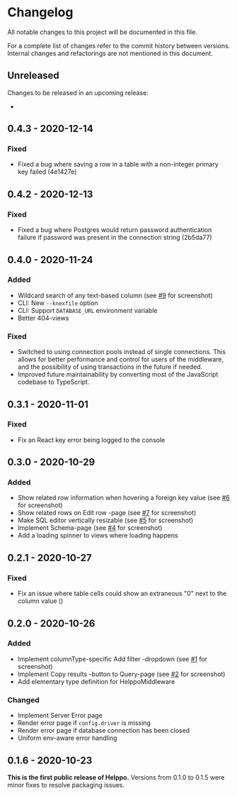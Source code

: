 # Changelog

All notable changes to this project will be documented in this file.

For a complete list of changes refer to the commit history between versions. Internal changes and refactorings are not mentioned in this document.

## Unreleased

Changes to be released in an upcoming release:

-

## 0.4.3 - 2020-12-14

### Fixed

- Fixed a bug where saving a row in a table with a non-integer primary key failed (4e1427e)

## 0.4.2 - 2020-12-13

### Fixed

- Fixed a bug where Postgres would return password authentication failure if password was present in the connection string (2b5da77)

## 0.4.0 - 2020-11-24

### Added

- Wildcard search of any text-based column (see [#9](https://github.com/codeclown/helppo/issues/9) for screenshot)
- CLI: New `--knexfile` option
- CLI: Support `DATABASE_URL` environment variable
- Better 404-views

### Fixed

- Switched to using connection pools instead of single connections. This allows for better performance and control for users of the middleware, and the possibility of using transactions in the future if needed.
- Improved future maintainability by converting most of the JavaScript codebase to TypeScript.

## 0.3.1 - 2020-11-01

### Fixed

- Fix an React key error being logged to the console

## 0.3.0 - 2020-10-29

### Added

- Show related row information when hovering a foreign key value (see [#6](https://github.com/codeclown/helppo/issues/6) for screenshot)
- Show related rows on Edit row -page (see [#7](https://github.com/codeclown/helppo/issues/7) for screenshot)
- Make SQL editor vertically resizable (see [#5](https://github.com/codeclown/helppo/issues/5) for screenshot)
- Implement Schema-page (see [#4](https://github.com/codeclown/helppo/issues/4) for screenshot)
- Add a loading spinner to views where loading happens

## 0.2.1 - 2020-10-27

### Fixed

- Fix an issue where table cells could show an extraneous "0" next to the column value ()

## 0.2.0 - 2020-10-26

### Added

- Implement columnType-specific Add filter -dropdown (see [#1](https://github.com/codeclown/helppo/issues/1) for screenshot)
- Implement Copy results -button to Query-page (see [#2](https://github.com/codeclown/helppo/issues/2) for screenshot)
- Add elementary type definition for HelppoMiddleware

### Changed

- Implement Server Error page
- Render error page if `config.driver` is missing
- Render error page if database connection has been closed
- Uniform env-aware error handling

## 0.1.6 - 2020-10-23

**This is the first public release of Helppo.** Versions from 0.1.0 to 0.1.5 were minor fixes to resolve packaging issues.
